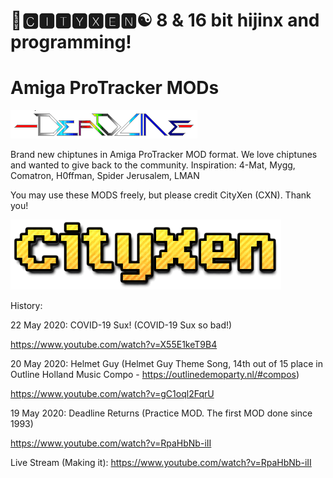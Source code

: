 # 🌆🅲🅸🆃🆈🆇🅴🅽☯️ 8 & 16 bit hijinx and programming!

# Amiga ProTracker MODs

![Deadline](https://github.com/cityxen/mods/raw/master/images/deadline97.png)

Brand new chiptunes in Amiga ProTracker MOD format. We love chiptunes and wanted to give back to the community. Inspiration: 4-Mat, Mygg, Comatron, H0ffman, 
Spider Jerusalem, LMAN

You may use these MODS freely, but please credit CityXen (CXN). Thank you!

![CityXen](https://github.com/cityxen/mods/raw/master/images/cityxen3.png)

History:

22 May 2020: COVID-19 Sux!
  (COVID-19 Sux so bad!)

  https://www.youtube.com/watch?v=X55E1keT9B4

20 May 2020: Helmet Guy
  (Helmet Guy Theme Song, 14th out of 15 place in Outline Holland Music Compo - https://outlinedemoparty.nl/#compos)

  https://www.youtube.com/watch?v=gC1oql2FqrU

19 May 2020: Deadline Returns
  (Practice MOD. The first MOD done since 1993)

  https://www.youtube.com/watch?v=RpaHbNb-iII

  Live Stream (Making it): https://www.youtube.com/watch?v=RpaHbNb-iII
